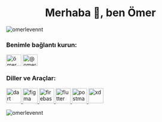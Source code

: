 

<h1 align="center">Merhaba 👋, ben Ömer</h1>
<p align="left"> <img src="https://komarev.com/ghpvc/?username=omerlevennt&label=Profile%20views&color =0e75b6&style=flat" alt="omerlevennt" /> </p>

<h3 align="left">Benimle bağlantı kurun:</h3>
<p align="left">
<a href="https://linkedin .com/in/ömer faruk levent" target="boş"><img align="center" src="https://raw.githubusercontent.com/rahuldkjain/github-profile-readme-generator/master/src/images /icons/Social/linked-in-alt.svg" alt="ömer faruk levent" height="30" width="40" /></a>
<a href="https://medium.com/@ omerlevennt" target="boş"><img align="center" src="https://raw.githubusercontent.com/rahuldkjain/github-profile-readme-generator/master/src/images/icons/Social/medium.svg" alt=" @omerlevennt" height="30" width="40" /></a>
</p>

<h3 align="left">Diller ve Araçlar:</h3>
<p align="left"> <a href="https://dart.dev" target="_blank" rel="noreferrer"> <img src="https://www.vectorlogo.zone/logos/dartlang /dartlang-icon.svg" alt="dart" width="40" height="40"/> </a> <a href="https://www.figma.com/" target="_blank" rel ="noreferrer"> <img src="https://www.vectorlogo.zone/logos/figma/figma-icon.svg" alt="figma" width="40" height="40"/> </a > <a href="https://firebase.google.com/" target="_blank" rel="noreferrer"> <img src="https://www.vectorlogo.zone/logos/firebase/firebase-icon .svg" alt="firebase" width="40" height="40"/> </a> <a href="https://flutter.dev" target="_blank" rel="noreferrer"> <img src="https:/ /www.vectorlogo.zone/logos/flutterio/flutterio-icon.svg" alt="flutter" width="40" height="40"/> </a> <a href="https://postman.com " target="_blank" rel="noreferrer"> <img src="https://www.vectorlogo.zone/logos/getpostman/getpostman-icon.svg" alt="postman" width="40" height=" 40"/> </a> <a href="https://www.adobe.com/products/xd.html" target="_blank" rel="noreferrer"> <img src="https://cdn.worldvectorlogo.com/logos/adobe-xd.svg" alt="xd" width="40" height="40"/> </a> </p>

<p> <img align="center" src="https://github-readme-stats.vercel.app/api?username=omerlevennt&show_icons=true&locale=tr" alt="omerlevennt" /></p>
